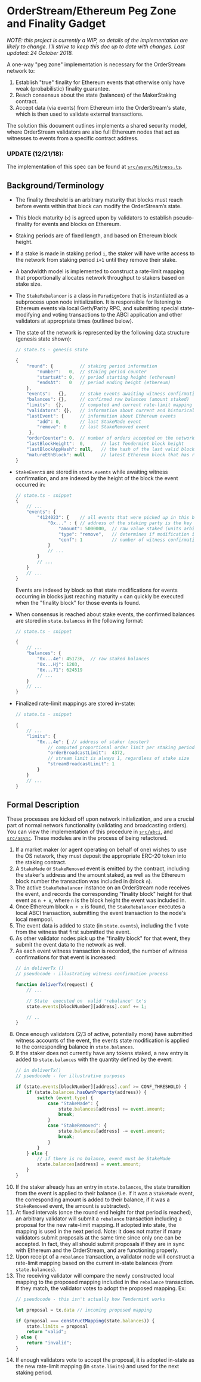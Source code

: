 # OrderStream/Ethereum Peg Zone and Finality Gadget

_NOTE: this project is currently a WIP, so details of the implementation are likely to change. I'll strive to keep this doc up to date with changes. Last updated: 24 October 2018._

A one-way "peg zone" implementation is necessary for the OrderStream network to: 
1) Establish "true" finality for Ethereum events that otherwise only have weak (probabilistic) finality guarantee.
2) Reach consensus about the state (balances) of the MakerStaking contract.
3) Accept data (via events) from Ethereum into the OrderStream's state, which is then used to validate external transactions.

The solution this document outlines implements a shared security model, where OrderStream validators are also full Ethereum nodes that act as witnesses to events from a specific contract address.

### UPDATE (12/21/18):
The implementation of this spec can be found at [`src/async/Witness.ts`](../src/async/Witness.ts).

## Background/Terminology
- The finality threshold is an arbitrary maturity that blocks must reach before events within that block can modify the OrderStream’s state.
- This block maturity (`x`) is agreed upon by validators to establish pseudo-finality for events and blocks on Ethereum. 
- Staking periods are of fixed length, and based on Ethereum block height.
- If a stake is made in staking period `i`, the staker will have write access to the network from staking period `i+1` until they remove their stake.
- A bandwidth model is implemented to construct a rate-limit mapping that proportionally allocates network throughput to stakers based on stake size.
- The `StakeRebalancer` is a class in `ParadigmCore` that is instantiated as a subprocess upon node initialization. It is responsible for listening to Ethereum events via local Geth/Parity RPC, and submitting special state-modifying and voting transactions to the ABCI application and other validators at appropriate times (outlined below).
- The state of the network is represented by the following data structure (genesis state shown):
    ```js
    // state.ts - genesis state

    {
        "round": {          // staking period information
            "number":   0,  // staking period counter
            "startsAt": 0,  // period starting height (ethereum)
            "endsAt":   0   // period ending height (ethereum)
        },
        "events":   {},     // stake events awaiting witness confirmation
        "balances": {},     // confirmed raw balances (amount staked)
        "limits":  {},      // computed and current rate-limit mapping 
        "validators": {},   // information about current and historical validators
        "lastEvent": {      // information about Ethereum events
            "add": 0,       // last StakeMade event
            "remove": 0     // last StakeRemoved event
         },
        "orderCounter": 0,  // number of orders accepted on the network
        "lastBlockHeight":  0,      // last Tendermint block height
        "lastBlockAppHash": null,   // the hash of the last valid block
        "matureEthBlock": null      // latest Ethereum block that has reached "finality"
    }
    ```
- `StakeEvent`s are stored in `state.events` while awaiting witness confirmation, and are indexed by the height of the block the event occurred in:
    ```js
    // state.ts - snippet
    {
        // ...
        "events": {
            "4124023": {    // all events that were picked up in this block
                "0x..." : { // address of the staking party is the key
                    "amount": 5000000,  // raw value staked (units arbitrary)
                    "type": "remove",   // determines if modification is + or -
                    "conf": 1           // number of witness confirmations
                }
                // ...
            }
            // ...
        }
        // ...
    }
    ```
    Events are indexed by block so that state modifications for events occurring in blocks just reaching maturity `x` can quickly be executed when the "finality block" for those events is found.
    
- When consensus is reached about stake events, the confirmed balances are stored in `state.balances` in the following format:
    ```js
    // state.ts - snippet

    {
        // ...
        "balances": {
            "0x...4e": 451736,  // raw staked balances
            "0x...Hj": 1203,
            "0x...71": 624519
            // ...
        }
        // ...
    }
    ```
- Finalized rate-limit mappings are stored in-state:
    ```js
    // state.ts - snippet

    {
        // ...
        "limits": {
            "0x...4e": { // address of staker (poster)
                // computed proportional order limit per staking period
                "orderBroadcastLimit":  4372,
                // stream limit is always 1, regardless of stake size
                "streamBroadcastLimit": 1 
            }
        }
        // ...
    }
    ```

## Formal Description
These processes are kicked off upon network initialization, and are a crucial part of normal network functionality (validating and broadcasting orders). You can view the implementation of this procedure in [`src/abci`](../src/abci), and [`src/async`](../src/async). These modules are in the process of being refactored.
1. If a market maker (or agent operating on behalf of one) wishes to use the OS network, they must deposit the appropriate ERC-20 token into the staking contract.
2. A `StakeMade` or `StakeRemoved` event is emitted by the contract, including the staker's address and the amount staked, as well as the Ethereum block number the transaction was included in (block `n`).
3. The active `StakeRebalancer` instance on an OrderStream node receives the event, and records the corresponding "finality block" height for that event as `n + x`, where `n` is the block height the event was included in.
4. Once Ethereum block `n + x` is found, the `StakeRebalancer` executes a local ABCI transaction, submitting the event transaction to the node's local mempool.
5. The event data is added to state (in `state.events`), including the 1 vote from the witness that first submitted the event.
6. As other validator nodes pick up the "finality block" for that event, they submit the event data to the network as well.
7. As each event witness transaction is recorded, the number of witness confirmations for that event is increased:
    ```js
    // in deliverTx ()
    // pseudocode - illustrating witness confirmation process

    function deliverTx(request) {
        // ...

        // State  executed on  valid 'rebalance' tx's 
        state.events[blockNumber][address].conf += 1;

        // ..
    }
    ```
8. Once enough validators (2/3 of active, potentially more) have submitted witness accounts of the event, the events state modification is applied to the corresponding balance in `state.balances`.
9. If the staker does not currently have any tokens staked, a new entry is added to `state.balances` with the quantity defined by the event:
    ```js
    // in deliverTx()
    // pseudocode - for illustrative purposes

    if (state.events[blockNumber][address].conf >= CONF_THRESHOLD) {
        if (state.balances.hasOwnProperty(address)) {
            switch (event.type) {
                case "StakeMade": {
                    state.balances[address] += event.amount;
                    break;
                }
                case "StakeRemoved": {
                    state.balances[address] -= event.amount;
                    break;
                }
            }
        } else {
            // if there is no balance, event must be StakeMade
            state.balances[address] = event.amount;
        }
    }
    ```
10. If the staker already has an entry in `state.balances`, the state transition from the event is applied to their balance (i.e. if it was a `StakeMade` event, the corresponding amount is added to their balance, if it was a `StakeRemoved` event, the amount is subtracted).
11. At fixed intervals (once the round end height for that period is reached), an arbitrary validator will submit a `rebalance` transaction including a proposal for the new rate-limit mapping. If adopted into state, the mapping is used in the next period. Note: it does not matter if many validators submit proposals at the same time since only one can be accepted. In fact, they all should submit proposals if they are in sync with Ethereum and the OrderStream, and are functioning properly.
12. Upon receipt of a `rebalance` transaction, a validator node will construct a rate-limit mapping based on the current in-state balances (from `state.balances`).
13. The receiving validator will compare the newly constructed local mapping to the proposed mapping included in the `rebalance` transaction. If they match, the validator votes to adopt the proposed mapping. Ex:
    ```js
    // pseudocode - this isn't actually how Tendermint works

    let proposal = tx.data // incoming proposed mapping

    if (proposal === constructMapping(state.balances)) {
        state.limits = proposal
        return "valid";
    } else {
        return "invalid";
    }
    ```
14. If enough validators vote to accept the proposal, it is adopted in-state as the new rate-limit mapping (in `state.limits`) and used for the next staking period. 
